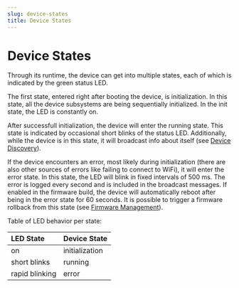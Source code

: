 ```yaml
---
slug: device-states
title: Device States
---
```


# Device States

Through its runtime, the device can get into multiple states, each of which is indicated by the green status LED.

The first state, entered right after booting the device, is initialization. In this state, all the device subsystems are being sequentially initialized. In the init state, the LED is constantly on.

After successfull initialization, the device will enter the running state. This state is indicated by occasional short blinks of the status LED. Additionally, while the device is in this state, it will broadcast info about itself (see [Device Discovery](../operation-instructions/device-discovery.md)).

If the device encounters an error, most likely during initialization (there are also other sources of errors like failing to connect to WiFi), it will enter the error state. In this state, the LED will blink in fixed intervals of 500 ms. The error is logged every second and is included in the broadcast messages. If enabled in the firmware build, the device will automatically reboot after being in the error state for 60 seconds. It is possible to trigger a firmware rollback from this state (see [Firmware Management](../operation-instructions/firmware-management.md)).

Table of LED behavior per state:

| LED State      | Device State   |
| :------------- | :------------- |
| on             | initialization |
| short blinks   | running        |
| rapid blinking | error          |
